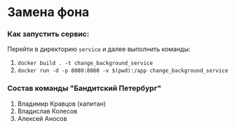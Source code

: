 # Замена фона

### Как запустить сервис:
Перейти в директорию `service` и далее выполнить команды:
1) `docker build . -t change_background_service` 
2) `docker run -d -p 8080:8080 -v $(pwd):/app change_background_service`

### Состав команды "Бандитский Петербург"


1. Владимир Кравцов (капитан)
2. Владислав Колесов
3. Алексей Аносов